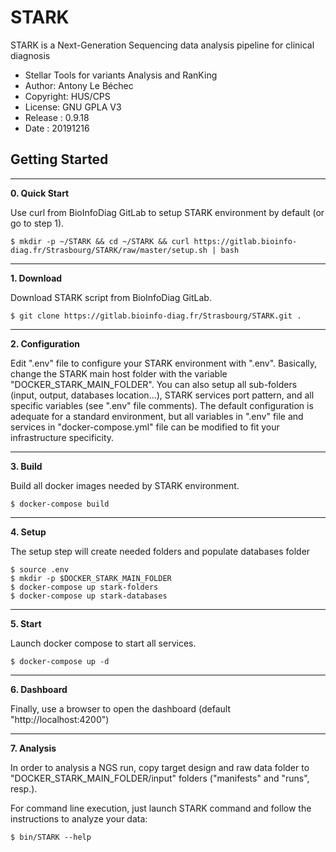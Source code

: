 STARK
============
STARK is a Next-Generation Sequencing data analysis pipeline for clinical diagnosis
* Stellar Tools for variants Analysis and RanKing
* Author: Antony Le Béchec
* Copyright: HUS/CPS
* License: GNU GPLA V3
* Release : 0.9.18
* Date : 20191216



Getting Started
---------------


---
**0. Quick Start**

Use curl from BioInfoDiag GitLab to setup STARK environment by default (or go to step 1).

```
$ mkdir -p ~/STARK && cd ~/STARK && curl https://gitlab.bioinfo-diag.fr/Strasbourg/STARK/raw/master/setup.sh | bash
```


---
**1. Download**

Download STARK script from BioInfoDiag GitLab.

```
$ git clone https://gitlab.bioinfo-diag.fr/Strasbourg/STARK.git .
```


---
**2. Configuration**

Edit ".env" file to configure your STARK environment with ".env". Basically, change the STARK main host folder with the variable "DOCKER_STARK_MAIN_FOLDER".  You can also setup all sub-folders (input, output, databases location...), STARK services port pattern, and all specific variables (see ".env" file comments). The default configuration is adequate for a standard environment, but all variables in ".env" file and services in "docker-compose.yml" file can be modified to fit your infrastructure specificity.


---
**3. Build**

Build all docker images needed by STARK environment.

```
$ docker-compose build
```


---
**4. Setup**

The setup step will create needed folders and populate databases folder

```
$ source .env
$ mkdir -p $DOCKER_STARK_MAIN_FOLDER
$ docker-compose up stark-folders
$ docker-compose up stark-databases
```


---
**5. Start**

Launch docker compose to start all services.

```
$ docker-compose up -d
```


---
**6. Dashboard**

Finally, use a browser to open the dashboard (default "http://localhost:4200")


---
**7. Analysis**

In order to analysis a NGS run, copy target design and raw data folder to "DOCKER_STARK_MAIN_FOLDER/input" folders ("manifests" and "runs", resp.).

For command line execution, just launch STARK command and follow the instructions to analyze your data:

```
$ bin/STARK --help
```
